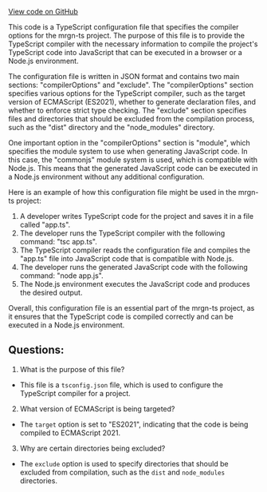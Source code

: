 [View code on GitHub](https://github.com/mrgnlabs/mrgn-ts/packages/tsconfig/base.json)

This code is a TypeScript configuration file that specifies the compiler options for the mrgn-ts project. The purpose of this file is to provide the TypeScript compiler with the necessary information to compile the project's TypeScript code into JavaScript that can be executed in a browser or a Node.js environment.

The configuration file is written in JSON format and contains two main sections: "compilerOptions" and "exclude". The "compilerOptions" section specifies various options for the TypeScript compiler, such as the target version of ECMAScript (ES2021), whether to generate declaration files, and whether to enforce strict type checking. The "exclude" section specifies files and directories that should be excluded from the compilation process, such as the "dist" directory and the "node_modules" directory.

One important option in the "compilerOptions" section is "module", which specifies the module system to use when generating JavaScript code. In this case, the "commonjs" module system is used, which is compatible with Node.js. This means that the generated JavaScript code can be executed in a Node.js environment without any additional configuration.

Here is an example of how this configuration file might be used in the mrgn-ts project:

1. A developer writes TypeScript code for the project and saves it in a file called "app.ts".
2. The developer runs the TypeScript compiler with the following command: "tsc app.ts".
3. The TypeScript compiler reads the configuration file and compiles the "app.ts" file into JavaScript code that is compatible with Node.js.
4. The developer runs the generated JavaScript code with the following command: "node app.js".
5. The Node.js environment executes the JavaScript code and produces the desired output.

Overall, this configuration file is an essential part of the mrgn-ts project, as it ensures that the TypeScript code is compiled correctly and can be executed in a Node.js environment.
## Questions: 
 1. What is the purpose of this file?
- This file is a `tsconfig.json` file, which is used to configure the TypeScript compiler for a project.

2. What version of ECMAScript is being targeted?
- The `target` option is set to "ES2021", indicating that the code is being compiled to ECMAScript 2021.

3. Why are certain directories being excluded?
- The `exclude` option is used to specify directories that should be excluded from compilation, such as the `dist` and `node_modules` directories.